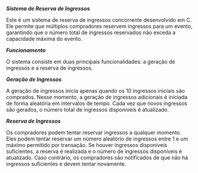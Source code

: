 ***Sistema de Reserva de Ingressos***

Este é um sistema de reserva de ingressos concorrente desenvolvido em C. Ele permite que múltiplos compradores reservem ingressos para um evento,
garantindo que o número total de ingressos reservados não exceda a capacidade máxima do evento.

***Funcionamento***

O sistema consiste em duas principais funcionalidades: a geração de ingressos e a reserva de ingressos.

***Geração de Ingressos***

A geração de ingressos inicia apenas quando os 10 ingressos iniciais são comprados. Nesse momento, a geração de ingressos
adicionais é iniciada de forma aleatória em intervalos de tempo.
Cada vez que novos ingressos são gerados, o número total de ingressos disponíveis é atualizado.

***Reserva de Ingressos***

Os compradores podem tentar reservar ingressos a qualquer momento. Eles podem tentar reservar um número aleatório de ingressos 
entre 1 e um máximo permitido por transação.
Se houver ingressos disponíveis suficientes, a reserva é realizada e o número de ingressos disponíveis é atualizado. Caso contrário, os compradores
são notificados de que não há ingressos suficientes e devem tentar novamente.
